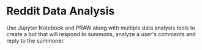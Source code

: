 # Reddit Data Analysis

Use Jupyter Notebook and PRAW along with multiple data analysis tools to create a bot that will respond to summons, analyze a user's comments and reply to the summoner.
